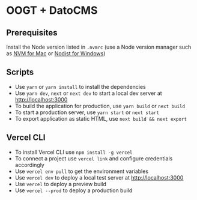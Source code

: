 # OOGT + DatoCMS

## Prerequisites

Install the Node version listed in `.nvmrc` (use a Node version manager such as [NVM for Mac](https://github.com/nvm-sh/nvm) or [Nodist for Windows](https://github.com/nullivex/nodist))

## Scripts

- Use `yarn` or `yarn install` to install the dependencies
- Use `yarn dev`, `next` or `next dev` to start a local dev server at [http://localhost:3000](http://localhost:3000)
- To build the application for production, use `yarn build` or `next build`
- To start a production server, use `yarn start` or `next start`
- To export application as static HTML, use `next build && next export`

## Vercel CLI

- To install Vercel CLI use `npm install -g vercel`
- To connect a project use `vercel link` and configure credentials accordingly
- Use `vercel env pull` to get the environment variables
- Use `vercel dev` to deploy a local test server at [http://localhost:3000](http://localhost:3000)
- Use `vercel` to deploy a preview build
- Use `vercel --prod` to deploy a production build

